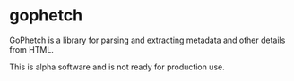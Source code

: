 # gophetch

GoPhetch is a library for parsing and extracting metadata and other details from HTML. 

This is alpha software and is not ready for production use.

